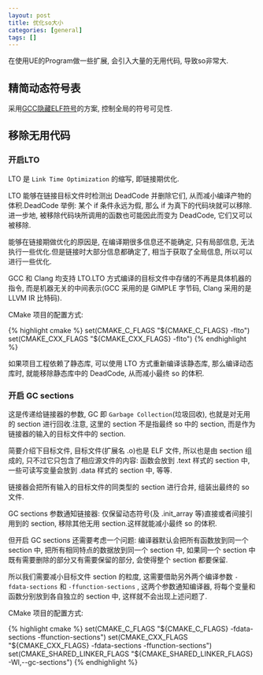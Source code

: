 ```yaml
---
layout: post
title: 优化so大小
categories: [general]
tags: []
---
```


在使用UE的Program做一些扩展, 会引入大量的无用代码, 导致so非常大.

## 精简动态符号表

采用[GCC隐藏ELF符号](./2017-05-06-gcc_hidden_symbols)的方案, 控制全局的符号可见性.

## 移除无用代码

### 开启LTO

LTO 是 `Link Time Optimization` 的缩写, 即链接期优化.

LTO 能够在链接目标文件时检测出 DeadCode 并删除它们, 从而减小编译产物的体积.DeadCode 举例: 某个 if 条件永远为假, 那么 if 为真下的代码块就可以移除.
进一步地, 被移除代码块所调用的函数也可能因此而变为 DeadCode, 它们又可以被移除.

能够在链接期做优化的原因是, 在编译期很多信息还不能确定, 只有局部信息, 无法执行一些优化.但是链接时大部分信息都确定了, 相当于获取了全局信息, 所以可以进行一些优化.

GCC 和 Clang 均支持 LTO.LTO 方式编译的目标文件中存储的不再是具体机器的指令, 而是机器无关的中间表示(GCC 采用的是 GIMPLE 字节码, Clang 采用的是 LLVM IR 比特码).

CMake 项目的配置方式: 

{% highlight cmake %}
set(CMAKE_C_FLAGS "${CMAKE_C_FLAGS} -flto")
set(CMAKE_CXX_FLAGS "${CMAKE_CXX_FLAGS} -flto")
{% endhighlight %}

如果项目工程依赖了静态库, 可以使用 LTO 方式重新编译该静态库, 那么编译动态库时, 就能移除静态库中的 DeadCode, 从而减小最终 so 的体积.

### 开启 GC sections

这是传递给链接器的参数, GC 即 `Garbage Collection`(垃圾回收), 也就是对无用的 section 进行回收.注意, 这里的 section 不是指最终 so 中的 section, 而是作为链接器的输入的目标文件中的 section.

简要介绍下目标文件, 目标文件(扩展名 .o)也是 ELF 文件, 所以也是由 section 组成的, 只不过它只包含了相应源文件的内容: 函数会放到 .text 样式的 section 中, 一些可读写变量会放到 .data 样式的 section 中, 等等.

链接器会把所有输入的目标文件的同类型的 section 进行合并, 组装出最终的 so 文件.

GC sections 参数通知链接器: 仅保留动态符号(及 .init_array 等)直接或者间接引用到的 section, 移除其他无用 section.这样就能减小最终 so 的体积.

但开启 GC sections 还需要考虑一个问题: 编译器默认会把所有函数放到同一个 section 中, 把所有相同特点的数据放到同一个 section 中, 如果同一个 section 中既有需要删除的部分又有需要保留的部分, 会使得整个 section 都要保留.

所以我们需要减小目标文件 section 的粒度, 这需要借助另外两个编译参数 `-fdata-sections` 和 `-ffunction-sections` , 这两个参数通知编译器, 将每个变量和函数分别放到各自独立的 section 中, 这样就不会出现上述问题了.

CMake 项目的配置方式: 

{% highlight cmake %}
set(CMAKE_C_FLAGS "${CMAKE_C_FLAGS} -fdata-sections -ffunction-sections")
set(CMAKE_CXX_FLAGS "${CMAKE_CXX_FLAGS} -fdata-sections -ffunction-sections")
set(CMAKE_SHARED_LINKER_FLAGS "${CMAKE_SHARED_LINKER_FLAGS} -Wl,--gc-sections")
{% endhighlight %}
